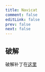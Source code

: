 ```yaml
---
title: Navicat
comment: false
editLink: false
prev: false
next: false
---
```


## 破解

破解补丁在[这里](https://gitee.com/suyin-long/nkp/releases/tag/v16.2.5)
